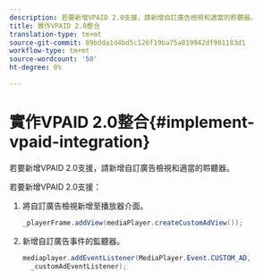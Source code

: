 ```yaml
---
description: 若要新增VPAID 2.0支援，請新增自訂廣告檢視和適當的聆聽器。
title: 實作VPAID 2.0整合
translation-type: tm+mt
source-git-commit: 89bdda1d4bd5c126f19ba75a819942df901183d1
workflow-type: tm+mt
source-wordcount: '50'
ht-degree: 0%

---
```



# 實作VPAID 2.0整合{#implement-vpaid-integration}

若要新增VPAID 2.0支援，請新增自訂廣告檢視和適當的聆聽器。

若要新增VPAID 2.0支援：

1. 將自訂廣告檢視新增至播放器介面。

   ```java
   _playerFrame.addView(mediaPlayer.createCustomAdView());
   ```

1. 新增自訂廣告事件的監聽器。

   ```java
   mediaplayer.addEventListener(MediaPlayer.Event.CUSTOM_AD,  
     _customAdEventListener);
   ```

